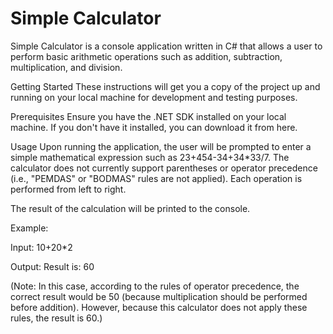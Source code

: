 # Simple Calculator
Simple Calculator is a console application written in C# that allows a user to perform basic arithmetic operations such as addition, subtraction, multiplication, and division.

Getting Started
These instructions will get you a copy of the project up and running on your local machine for development and testing purposes.

Prerequisites
Ensure you have the .NET SDK installed on your local machine. If you don't have it installed, you can download it from here.

Usage
Upon running the application, the user will be prompted to enter a simple mathematical expression such as 23+454-34+34*33/7. The calculator does not currently support parentheses or operator precedence (i.e., "PEMDAS" or "BODMAS" rules are not applied). Each operation is performed from left to right.

The result of the calculation will be printed to the console.

Example:

Input: 10+20*2

Output: Result is: 60

(Note: In this case, according to the rules of operator precedence, the correct result would be 50 (because multiplication should be performed before addition). However, because this calculator does not apply these rules, the result is 60.)
